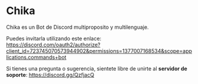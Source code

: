 # Chika
Chika es un Bot de Discord multiproposito y multilenguaje.

Puedes invitarla utilizando este enlace: https://discord.com/oauth2/authorize?client_id=723745070573944902&permissions=1377007168534&scope=applications.commands+bot

Si tienes una pregunta o sugerencia, sientete libre de unirte al **servidor de soporte**: https://discord.gg/QzfjacQ

